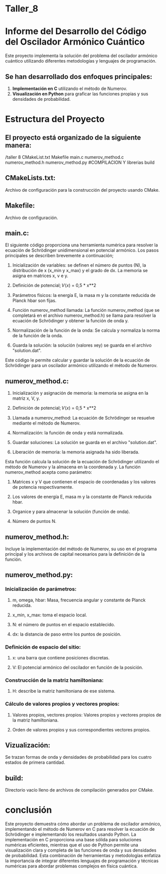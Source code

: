 # Taller_8
# Informe del Desarrollo del Código del Oscilador Armónico Cuántico
Este proyecto implementa la solución del problema del oscilador armónico cuántico utilizando diferentes metodologías y lenguajes de programación. 

## Se han desarrollado dos enfoques principales:

1. **Implementación en C** utilizando el método de Numerov.
2. **Visualización en Python** para graficar las funciones propias y sus densidades de probabilidad.

# Estructura del Proyecto
## El proyecto está organizado de la siguiente manera:

/taller 8 
    CMakeList.txt
    Makefile
    main.c
    numerov_method.c
    numerov_method.h
    numerov_method.py                                 #COMPILACION Y librerias
    build

## CMakeLists.txt:
Archivo de configuración para la construcción del proyecto usando CMake.

## Makefile:
Archivo de configuración.

## main.c:
El siguiente código proporciona una herramienta numérica para resolver la ecuación de Schrödinger unidimensional en potencial armónico. Los pasos principales se describen brevemente a continuación;

1. Inicialización de variables: se definen el número de puntos (N), la distribución de x (x_min y x_max) y el grado de dx. La memoria se asigna en matrices x, v e y.

2. Definición de potencial; 
𝑉(𝑥) = 0,5 * x**2

3. Parámetros físicos: la energía E, la masa m y la constante reducida de Planck hbar son fijas.

4. Función numerov_method llamada: La función numerov_method (que se completará en el archivo numerov_method.h) se llama para resolver la ecuación de Schrödinger y obtener la función de onda y.

5. Normalización de la función de la onda: Se calcula y normaliza la norma de la función de la onda.

6. Guarda la solución: la solución (valores xey) se guarda en el archivo "solution.dat".

Este código le permite calcular y guardar la solución de la ecuación de Schrödinger para un oscilador armónico utilizando el método de Numerov.

## numerov_method.c:

1. Inicialización y asignación de memoria: la memoria se asigna en la matriz x, V, y.

2. Definición de potencial; 
𝑉(𝑥) = 0,5 * x**2

3. Llamada a numerov_method: La ecuación de Schrödinger se resuelve mediante el método de Numerov.

4. Normalización: la función de onda y está normalizada.

5. Guardar soluciones: La solución se guarda en el archivo "solution.dat".

6. Liberación de memoria: la memoria asignada ha sido liberada.

Esta función calcula la solución de la ecuación de Schrödinger utilizando el método de Numerov y la almacena en la coordenada y. La función numerov_method acepta como parámetro:

1. Matrices x y V que contienen el espacio de coordenadas y los valores de potencia respectivamente.

2. Los valores de energía E, masa m y la constante de Planck reducida hbar.

3. Organice y para almacenar la solución (función de onda).

4. Número de puntos N.

## numerov_method.h:
Incluye la implementación del método de Numerov, su uso en el programa principal y los archivos de capital necesarios para la definición de la función.

## numerov_method.py:
### Inicialización de parámetros:

1. m, omega, hbar: Masa, frecuencia angular y constante de Planck reducida.

2. x_min, x_max: toma el espacio local.

3. N: el número de puntos en el espacio establecido.

4. dx: la distancia de paso entre los puntos de posición.

### Definición de espacio del sitio:

1. x: una barra que contiene posiciones discretas.

2. V: El potencial armónico del oscilador en función de la posición.

### Construcción de la matriz hamiltoniana:

1. H: describe la matriz hamiltoniana de ese sistema.

### Cálculo de valores propios y vectores propios:

1. Valores propios, vectores propios: Valores propios y vectores propios de la matriz hamiltoniana.

2. Orden de valores propios y sus correspondientes vectores propios.

## Vizualización:
Se trazan formas de onda y densidades de probabilidad para los cuatro estados de primera cantidad.

## build:
Directorio vacío lleno de archivos de compilación generados por CMake.

# conclusión
Este proyecto demuestra cómo abordar un problema de oscilador armónico, implementando el método de Numerov en C para resolver la ecuación de Schrödinger e implementando los resultados usando Python. La implementación en C proporciona una base sólida para soluciones numéricas eficientes, mientras que el uso de Python permite una visualización clara y completa de las funciones de onda y sus densidades de probabilidad. Esta combinación de herramientas y metodologías enfatiza la importancia de integrar diferentes lenguajes de programación y técnicas numéricas para abordar problemas complejos en física cuántica.
